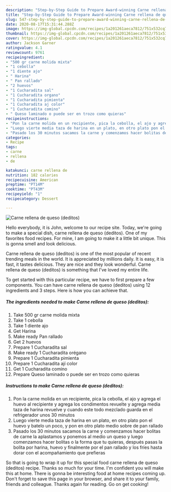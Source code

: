 ```yaml
---
description: "Step-by-Step Guide to Prepare Award-winning Carne rellena de queso (deditos)"
title: "Step-by-Step Guide to Prepare Award-winning Carne rellena de queso (deditos)"
slug: 547-step-by-step-guide-to-prepare-award-winning-carne-rellena-de-queso-deditos
date: 2020-08-17T15:31:44.288Z
image: https://img-global.cpcdn.com/recipes/1a201261aeca7812/751x532cq70/carne-rellena-de-queso-deditos-foto-principal.jpg
thumbnail: https://img-global.cpcdn.com/recipes/1a201261aeca7812/751x532cq70/carne-rellena-de-queso-deditos-foto-principal.jpg
cover: https://img-global.cpcdn.com/recipes/1a201261aeca7812/751x532cq70/carne-rellena-de-queso-deditos-foto-principal.jpg
author: Jackson Garner
ratingvalue: 4.1
reviewcount: 9761
recipeingredient:
- "500 gr carne molida mixta"
- "1 cebolla"
- "1 diente ajo"
- " Harina"
- " Pan rallado"
- "2 huevos"
- "1 Cucharadita sal"
- "1 Cucharadita organo"
- "1 Cucharadita pimienta"
- "1 Cucharadita aj color"
- "1 Cucharadita comino"
- " Queso laminado o puede ser en trozo como quieras"
recipeinstructions:
- "Pon la carne molida en un recipiente, pica la cebolla, el ajo y agrega el huevo al recipiente y agrega los condimentos revuelte y agrega media taza de harina revuelve y cuando este todo mezclado guarda en el refrigerador unos 30 minutos"
- "Luego vierte media taza de harina en un plato, en otro plato pon el huevo y batelo un poco, y pon en otro plato medio sobre de pan rallado"
- "Pasado los 30 minutos sacamos la carne y comenzamos hacer bolitas de carne la aplastamos y ponemos al medio un queso y luego comenzamos hacer bolitas o la forma que tu quieras, después pasas la bolita por harina, huevo y finalmente por el pan rallado y los fríes hasta dorar con el acompañamiento que prefieras"
categories:
- Recipe
tags:
- carne
- rellena
- de

katakunci: carne rellena de 
nutrition: 182 calories
recipecuisine: American
preptime: "PT14M"
cooktime: "PT43M"
recipeyield: "1"
recipecategory: Dessert

---
```



![Carne rellena de queso (deditos)](https://img-global.cpcdn.com/recipes/1a201261aeca7812/751x532cq70/carne-rellena-de-queso-deditos-foto-principal.jpg)

Hello everybody, it is John, welcome to our recipe site. Today, we're going to make a special dish, carne rellena de queso (deditos). One of my favorites food recipes. For mine, I am going to make it a little bit unique. This is gonna smell and look delicious.



Carne rellena de queso (deditos) is one of the most popular of recent trending meals in the world. It is appreciated by millions daily. It is easy, it is fast, it tastes delicious. They are nice and they look wonderful. Carne rellena de queso (deditos) is something that I've loved my entire life.


To get started with this particular recipe, we have to first prepare a few components. You can have carne rellena de queso (deditos) using 12 ingredients and 3 steps. Here is how you can achieve that.

<!--inarticleads1-->

##### The ingredients needed to make Carne rellena de queso (deditos):

1. Take 500 gr carne molida mixta
1. Take 1 cebolla
1. Take 1 diente ajo
1. Get  Harina
1. Make ready  Pan rallado
1. Get 2 huevos
1. Prepare 1 Cucharadita sal
1. Make ready 1 Cucharadita orégano
1. Prepare 1 Cucharadita pimienta
1. Prepare 1 Cucharadita ají color
1. Get 1 Cucharadita comino
1. Prepare  Queso laminado o puede ser en trozo como quieras




<!--inarticleads2-->

##### Instructions to make Carne rellena de queso (deditos):

1. Pon la carne molida en un recipiente, pica la cebolla, el ajo y agrega el huevo al recipiente y agrega los condimentos revuelte y agrega media taza de harina revuelve y cuando este todo mezclado guarda en el refrigerador unos 30 minutos
1. Luego vierte media taza de harina en un plato, en otro plato pon el huevo y batelo un poco, y pon en otro plato medio sobre de pan rallado
1. Pasado los 30 minutos sacamos la carne y comenzamos hacer bolitas de carne la aplastamos y ponemos al medio un queso y luego comenzamos hacer bolitas o la forma que tu quieras, después pasas la bolita por harina, huevo y finalmente por el pan rallado y los fríes hasta dorar con el acompañamiento que prefieras




So that is going to wrap it up for this special food carne rellena de queso (deditos) recipe. Thanks so much for your time. I'm confident you will make this at home. There is gonna be interesting food at home recipes coming up. Don't forget to save this page in your browser, and share it to your family, friends and colleague. Thanks again for reading. Go on get cooking!
